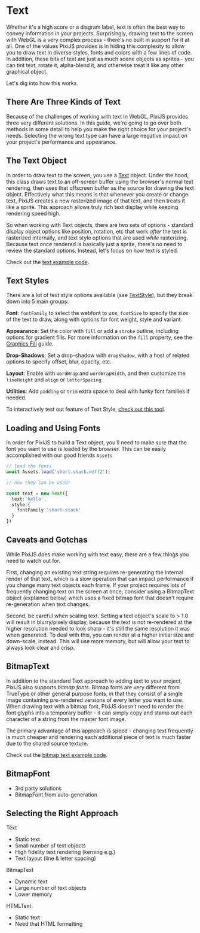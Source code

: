 # Text

Whether it's a high score or a diagram label, text is often the best way to convey information in your projects.  Surprisingly, drawing text to the screen with WebGL is a very complex process - there's no built in support for it at all.  One of the values PixiJS provides is in hiding this complexity to allow you to draw text in diverse styles, fonts and colors with a few lines of code.  In addition, these bits of text are just as much scene objects as sprites - you can tint text, rotate it, alpha-blend it, and otherwise treat it like any other graphical object.

Let's dig into how this works.

## There Are Three Kinds of Text

Because of the challenges of working with text in WebGL, PixiJS provides three very different solutions.  In this guide, we're going to go over both methods in some detail to help you make the right choice for your project's needs.  Selecting the wrong text type can have a large negative impact on your project's performance and appearance.

## The Text Object

In order to draw text to the screen, you use a [Text](https://pixijs.download/release/docs/scene.Text.html) object.  Under the hood, this class draws text to an off-screen buffer using the browser's normal text rendering, then uses that offscreen buffer as the source for drawing the text object.  Effectively what this means is that whenever you create or change text, PixiJS creates a new rasterized image of that text, and then treats it like a sprite.  This approach allows truly rich text display while keeping rendering speed high.

So when working with Text objects, there are two sets of options - standard display object options like position, rotation, etc that work *after* the text is rasterized internally, and text style options that are used *while* rasterizing.  Because text once rendered is basically just a sprite, there's no need to review the standard options.  Instead, let's focus on how text is styled.

Check out the [text example code](../../examples/text/pixi-text).

## Text Styles

There are a lot of text style options available (see [TextStyle](https://pixijs.download/release/docs/text.TextStyle.html)), but they break down into 5 main groups:

**Font**: `fontFamily` to select the webfont to use, `fontSize` to specify the size of the text to draw, along with options for font weight, style and variant.

**Appearance**: Set the color with `fill` or add a `stroke` outline, including options for gradient fills. For more information on the `fill` property, see the [Graphics Fill](./graphics-fill) guide.


**Drop-Shadows**: Set a drop-shadow with `dropShadow`, with a host of related options to specify offset, blur, opacity, etc.

**Layout**: Enable with `wordWrap` and `wordWrapWidth`, and then customize the `lineHeight` and `align` or `letterSpacing`

**Utilities**: Add `padding` or `trim` extra space to deal with funky font families if needed.

To interactively test out feature of Text Style, [check out this tool](https://text-style.pixijs.io/).

## Loading and Using Fonts

In order for PixiJS to build a Text object, you'll need to make sure that the font you want to use is loaded by the browser. This can be easily accomplished with our good friends `Assets`

```ts
// load the fonts
await Assets.load('short-stack.woff2');

// now they can be used!

const text = new Text({
  text:'hello',
  style:{
    fontFamily:'short-stack'
  }
})
```

## Caveats and Gotchas

While PixiJS does make working with text easy, there are a few things you need to watch out for.

First, changing an existing text string requires re-generating the internal render of that text, which is a slow operation that can impact performance if you change many text objects each frame.  If your project requires lots of frequently changing text on the screen at once, consider using a BitmapText object (explained below) which uses a fixed bitmap font that doesn't require re-generation when text changes.

Second, be careful when scaling text.  Setting a text object's scale to > 1.0 will result in blurry/pixely display, because the text is not re-rendered at the higher resolution needed to look sharp - it's still the same resolution it was when generated.  To deal with this, you can render at a higher initial size and down-scale, instead.  This will use more memory, but will allow your text to always look clear and crisp.

## BitmapText

In addition to the standard Text approach to adding text to your project, PixiJS also supports *bitmap fonts*.  Bitmap fonts are very different from TrueType or other general purpose fonts, in that they consist of a single image containing pre-rendered versions of every letter you want to use.  When drawing text with a bitmap font, PixiJS doesn't need to render the font glyphs into a temporary buffer - it can simply copy and stamp out each character of a string from the master font image.

The primary advantage of this approach is speed - changing text frequently is much cheaper and rendering each additional piece of text is much faster due to the shared source texture.

Check out the [bitmap text example code](../../examples/text/bitmap-text).

## BitmapFont

- 3rd party solutions
- BitmapFont.from auto-generation

## Selecting the Right Approach

Text
- Static text
- Small number of text objects
- High fidelity text rendering (kerning e.g.)
- Text layout (line & letter spacing)

BitmapText
- Dynamic text
- Large number of text objects
- Lower memory

HTMLText
- Static text
- Need that HTML formatting

<!--## Other options

WebGL-only glyph rendering (SDF text)
DOM-based overlays ()-->

